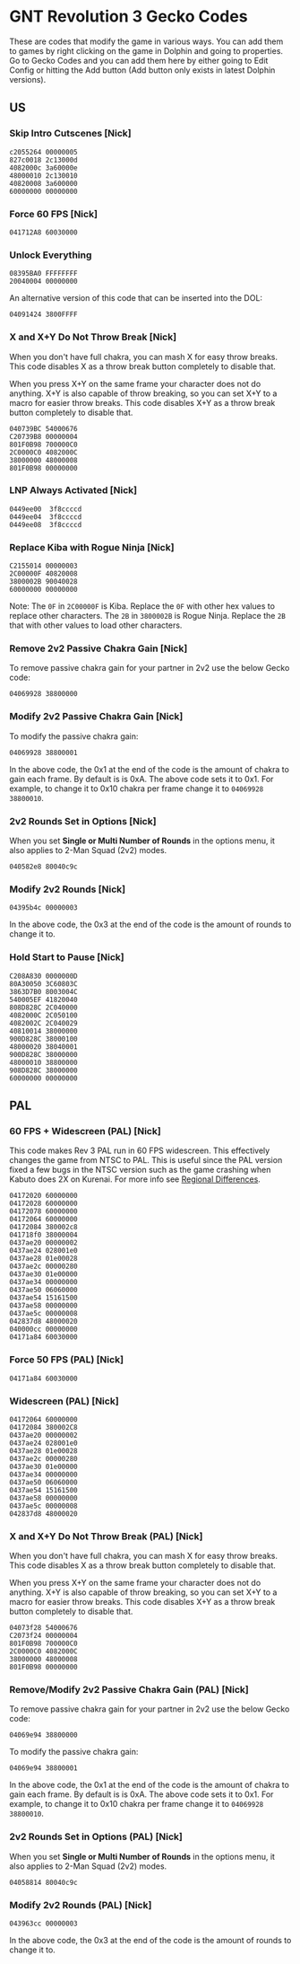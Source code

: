 # GNT Revolution 3 Gecko Codes

These are codes that modify the game in various ways. You can add them to games by right clicking on the game in Dolphin and going to properties. Go to Gecko Codes and you can add them here by either going to Edit Config or hitting the Add button (Add button only exists in latest Dolphin versions).

## US

### Skip Intro Cutscenes [Nick]

```gecko
c2055264 00000005  
827c0018 2c13000d  
4082000c 3a60000e  
48000010 2c130010  
40820008 3a600000  
60000000 00000000
```

### Force 60 FPS [Nick]

```gecko
041712A8 60030000
```

### Unlock Everything

```gecko
08395BA0 FFFFFFFF
20040004 00000000
```

An alternative version of this code that can be inserted into the DOL:

```gecko
04091424 3800FFFF
```

### X and X+Y Do Not Throw Break [Nick]

When you don't have full chakra, you can mash X for easy throw breaks. This code disables X as a throw break button completely to disable that.

When you press X+Y on the same frame your character does not do anything. X+Y is also capable of throw breaking, so you can set X+Y to a macro for easier throw breaks. This code disables X+Y as a throw break button completely to disable that.

```gecko
040739BC 54000676
C20739B8 00000004
801F0B98 700000C0
2C0000C0 4082000C
38000000 48000008
801F0B98 00000000
```

### LNP Always Activated [Nick]

```gecko
0449ee00  3f8ccccd
0449ee04  3f8ccccd
0449ee08  3f8ccccd
```

### Replace Kiba with Rogue Ninja [Nick]

```gecko
C2155014 00000003  
2C00000F 40820008  
3800002B 90040028  
60000000 00000000
```

Note: The `0F` in `2C00000F` is Kiba. Replace the `0F` with other hex values to replace other characters. The `2B` in `3800002B` is Rogue Ninja. Replace the `2B` that with other values to load other characters.

### Remove 2v2 Passive Chakra Gain [Nick]

To remove passive chakra gain for your partner in 2v2 use the below Gecko code:

```gecko
04069928 38800000
```

### Modify 2v2 Passive Chakra Gain [Nick]


To modify the passive chakra gain:

```gecko
04069928 38800001
```

In the above code, the 0x1 at the end of the code is the amount of chakra to gain each frame. By default is is 0xA. The above code sets it to 0x1.
For example, to change it to 0x10 chakra per frame change it to `04069928 38800010`.

### 2v2 Rounds Set in Options [Nick]

When you set **Single or Multi Number of Rounds** in the options menu, it also applies to 2-Man Squad (2v2) modes.

```gecko
040582e8 80040c9c
```

### Modify 2v2 Rounds [Nick]

```gecko
04395b4c 00000003
```

In the above code, the 0x3 at the end of the code is the amount of rounds to change it to.

### Hold Start to Pause [Nick]

```gecko
C208A830 0000000D
80A30050 3C60803C
3863D7B0 8003004C
540005EF 41820040
808D828C 2C040000
4082000C 2C050100
4082002C 2C040029
40810014 38000000
900D828C 38000100
48000020 38040001
900D828C 38000000
48000010 38800000
908D828C 38000000
60000000 00000000
```

## PAL

### 60 FPS + Widescreen (PAL) [Nick]

This code makes Rev 3 PAL run in 60 FPS widescreen. This effectively changes the game from NTSC to PAL.
This is useful since the PAL version fixed a few bugs in the NTSC version such as the game crashing when
Kabuto does 2X on Kurenai. For more info see
[Regional Differences](https://tcrf.net/User:DarthDub/Naruto_Shippuden:_Clash_of_Ninja_Revolution_3#Regional_Differences).

```gecko
04172020 60000000
04172028 60000000
04172078 60000000
04172064 60000000
04172084 380002c8
041718f0 38000004
0437ae20 00000002
0437ae24 028001e0
0437ae28 01e00028
0437ae2c 00000280
0437ae30 01e00000
0437ae34 00000000
0437ae50 06060000
0437ae54 15161500
0437ae58 00000000
0437ae5c 00000008
042837d8 48000020
040000cc 00000000
04171a84 60030000
```

### Force 50 FPS (PAL) [Nick]

```gecko
04171a84 60030000
```

### Widescreen (PAL) [Nick]

```gecko
04172064 60000000
04172084 380002C8
0437ae20 00000002
0437ae24 028001e0
0437ae28 01e00028
0437ae2c 00000280
0437ae30 01e00000
0437ae34 00000000
0437ae50 06060000
0437ae54 15161500
0437ae58 00000000
0437ae5c 00000008
042837d8 48000020
```

### X and X+Y Do Not Throw Break (PAL) [Nick]

When you don't have full chakra, you can mash X for easy throw breaks. This code disables X as a throw break button completely to disable that.

When you press X+Y on the same frame your character does not do anything. X+Y is also capable of throw breaking, so you can set X+Y to a macro for easier throw breaks. This code disables X+Y as a throw break button completely to disable that.

```gecko
04073f28 54000676
C2073f24 00000004
801F0B98 700000C0
2C0000C0 4082000C
38000000 48000008
801F0B98 00000000
```

### Remove/Modify 2v2 Passive Chakra Gain (PAL) [Nick]

To remove passive chakra gain for your partner in 2v2 use the below Gecko code:

```gecko
04069e94 38800000
```

To modify the passive chakra gain:

```gecko
04069e94 38800001
```

In the above code, the 0x1 at the end of the code is the amount of chakra to gain each frame. By default is is 0xA. The above code sets it to 0x1.
For example, to change it to 0x10 chakra per frame change it to `04069928 38800010`.

### 2v2 Rounds Set in Options (PAL) [Nick]

When you set **Single or Multi Number of Rounds** in the options menu, it also applies to 2-Man Squad (2v2) modes.

```gecko
04058814 80040c9c
```

### Modify 2v2 Rounds (PAL) [Nick]

```gecko
043963cc 00000003
```

In the above code, the 0x3 at the end of the code is the amount of rounds to change it to.
